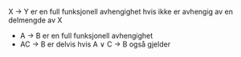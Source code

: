 X -> Y er en full funksjonell avhengighet hvis ikke er avhengig av en delmengde av X

*	A -> B er en full funksjonell avhengighet
*	AC -> B er delvis hvis A $\vee$ C -> B også gjelder